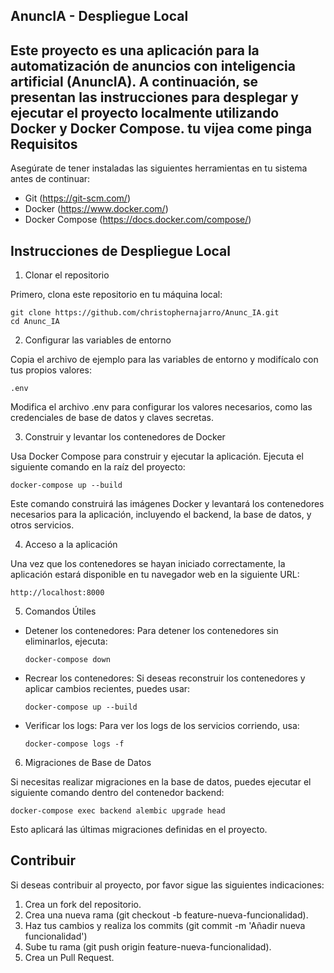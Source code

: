 
AnuncIA - Despliegue Local
----------

Este proyecto es una aplicación para la automatización de anuncios con inteligencia artificial (AnuncIA). A continuación, se presentan las instrucciones para desplegar y ejecutar el proyecto localmente utilizando Docker y Docker Compose.
tu vijea come pinga
Requisitos
----------

Asegúrate de tener instaladas las siguientes herramientas en tu sistema antes de continuar:

- Git (https://git-scm.com/)
- Docker (https://www.docker.com/)
- Docker Compose (https://docs.docker.com/compose/)

Instrucciones de Despliegue Local
---------------------------------

1. Clonar el repositorio

Primero, clona este repositorio en tu máquina local:

    git clone https://github.com/christophernajarro/Anunc_IA.git
    cd Anunc_IA

2. Configurar las variables de entorno

Copia el archivo de ejemplo para las variables de entorno y modifícalo con tus propios valores:

    .env

Modifica el archivo .env para configurar los valores necesarios, como las credenciales de base de datos y claves secretas.

3. Construir y levantar los contenedores de Docker

Usa Docker Compose para construir y ejecutar la aplicación. Ejecuta el siguiente comando en la raíz del proyecto:

    docker-compose up --build

Este comando construirá las imágenes Docker y levantará los contenedores necesarios para la aplicación, incluyendo el backend, la base de datos, y otros servicios.

4. Acceso a la aplicación

Una vez que los contenedores se hayan iniciado correctamente, la aplicación estará disponible en tu navegador web en la siguiente URL:

    http://localhost:8000

5. Comandos Útiles

- Detener los contenedores: Para detener los contenedores sin eliminarlos, ejecuta:

      docker-compose down

- Recrear los contenedores: Si deseas reconstruir los contenedores y aplicar cambios recientes, puedes usar:

      docker-compose up --build

- Verificar los logs: Para ver los logs de los servicios corriendo, usa:

      docker-compose logs -f

6. Migraciones de Base de Datos

Si necesitas realizar migraciones en la base de datos, puedes ejecutar el siguiente comando dentro del contenedor backend:

    docker-compose exec backend alembic upgrade head

Esto aplicará las últimas migraciones definidas en el proyecto.

Contribuir
----------

Si deseas contribuir al proyecto, por favor sigue las siguientes indicaciones:

1. Crea un fork del repositorio.
2. Crea una nueva rama (git checkout -b feature-nueva-funcionalidad).
3. Haz tus cambios y realiza los commits (git commit -m 'Añadir nueva funcionalidad')
4. Sube tu rama (git push origin feature-nueva-funcionalidad).
5. Crea un Pull Request.


